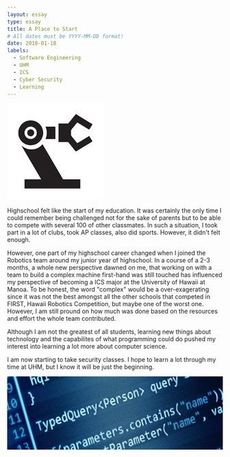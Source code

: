 ```yaml
---
layout: essay
type: essay
title: A Place to Start
# All dates must be YYYY-MM-DD format!
date: 2018-01-18
labels:
  - Software Engineering
  - UHM
  - ICS
  - Cyber Security
  - Learning
---
```


<img class="ui tiny left circular floated image" src="../images/robotics.png">

Highschool felt like the start of my education. It was certainly the only time I could remember being challenged not for the sake of parents but to be able to compete with several 100 of other classmates. In such a situation, I took part in a lot of clubs, took AP classes, also did sports. However, it didn't felt enough. 

However, one part of my highschool career changed when I joined the Robotics team around my junior year of highschool. In a course of a 2-3 months, a whole new perspective dawned on me,  that working on with a team to build a complex machine first-hand was still touched has influenced my perspective of becoming a ICS major at the University of Hawaii at Manoa. To be honest, the word "complex" would be a over-exagerating since it was not the best amongst all the other schools that competed in FIRST, Hawaii Robotics Competition, but maybe one of the worst one. However, I am still pround on how much was done based on the resources and effort the whole team contributed.

Although I am not the greatest of all students, learning new things about technology and the capabilites of what programming could do pushed my interest into learning a lot more about computer science.

I am now starting to take security classes. I hope to learn a lot through my time at UHM, but I know it will be just the beginning. 

<img class="ui tiny left circular floated image" src="../images/software-code.jpg">


